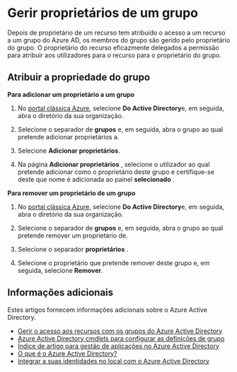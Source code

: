 
<properties
    pageTitle="Passos seguintes para a gestão de acesso utilizar grupos | Microsoft Azure"
    description="Avançadas como-para do gerir grupos de segurança e como utilizar estes grupos para gerir o acesso a um recurso."
    services="active-directory"
    documentationCenter=""
    authors="curtand"
    manager="femila"
    editor=""/>

<tags
    ms.service="active-directory"
    ms.workload="identity"
    ms.tgt_pltfrm="na"
    ms.devlang="na"
    ms.topic="article"
    ms.date="09/22/2016"
    ms.author="curtand"/>

# <a name="managing-owners-for-a-group"></a>Gerir proprietários de um grupo
Depois de proprietário de um recurso tem atribuído o acesso a um recurso a um grupo do Azure AD, os membros do grupo são gerido pelo proprietário do grupo. O proprietário do recurso eficazmente delegados a permissão para atribuir aos utilizadores para o recurso para o proprietário do grupo.

## <a name="assigning-group-ownership"></a>Atribuir a propriedade do grupo

**Para adicionar um proprietário a um grupo**

1. No [portal clássica Azure](https://manage.windowsazure.com), selecione **Do Active Directory**e, em seguida, abra o diretório da sua organização.

2. Selecione o separador de **grupos** e, em seguida, abra o grupo ao qual pretende adicionar proprietários a.

3. Selecione **Adicionar proprietários**.

4. Na página **Adicionar proprietários** , selecione o utilizador ao qual pretende adicionar como o proprietário deste grupo e certifique-se deste que nome é adicionada ao painel **selecionado** .


**Para remover um proprietário de um grupo**

1. No [portal clássica Azure](https://manage.windowsazure.com), selecione **Do Active Directory**e, em seguida, abra o diretório da sua organização.

2. Selecione o separador de **grupos** e, em seguida, abra o grupo ao qual pretende remover um proprietário de.

4. Selecione o separador **proprietários** .

5. Selecione o proprietário que pretende remover deste grupo e, em seguida, selecione **Remover**.

## <a name="additional-information"></a>Informações adicionais

Estes artigos fornecem informações adicionais sobre o Azure Active Directory.

* [Gerir o acesso aos recursos com os grupos do Azure Active Directory](active-directory-manage-groups.md)
* [Azure Active Directory cmdlets para configurar as definições de grupo](active-directory-accessmanagement-groups-settings-cmdlets.md)
* [Índice de artigo para gestão de aplicações no Azure Active Directory](active-directory-apps-index.md)
* [O que é o Azure Active Directory?](active-directory-whatis.md)
* [Integrar a suas identidades no local com o Azure Active Directory](active-directory-aadconnect.md)

